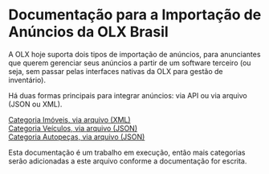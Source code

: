 # Documentação para a Importação de Anúncios da OLX Brasil

A OLX hoje suporta dois tipos de importação de anúncios, para anunciantes que querem gerenciar seus anúncios a partir de um software terceiro (ou seja, sem passar pelas interfaces nativas da OLX para gestão de inventário).

Há duas formas principais para integrar anúncios: via API ou via arquivo (JSON ou XML).

[Categoria Imóveis, via arquivo (XML)](https://github.com/olxbr/ad_integration/blob/master/manual/real_estate_xml.md)<br>
[Categoria Veículos, via arquivo (JSON)](https://github.com/olxbr/ad_integration/blob/master/autos_json.md)<br>
[Categoria Autopeças, via arquivo (JSON)](https://github.com/olxbr/ad_integration/blob/master/autoparts_json.md)

Esta documentação é um trabalho em execução, então mais categorias serão adicionadas a este arquivo conforme a documentação for escrita.
